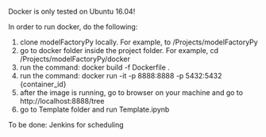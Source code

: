 Docker is only tested on Ubuntu 16.04!

In order to run docker, do the following:
  1) clone modelFactoryPy locally. For example, to /Projects/modelFactoryPy
  2) go to docker folder inside the project folder. For example, cd /Projects/modelFactoryPy/docker
  3) run the command: docker build -f Dockerfile .
  4) run the command: docker run -it -p 8888:8888 -p 5432:5432 {container_id}
  5) after the image is running, go to browser on your machine and go to http://localhost:8888/tree
  6) go to Template folder and run Template.ipynb


To be done: Jenkins for scheduling
